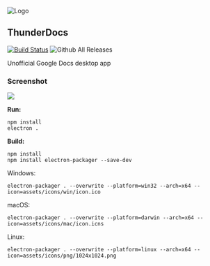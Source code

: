 ![Logo](https://cdn.rawgit.com/Vista1nik/GDocs/49cb3d76/assets/icons/web/312x312.png)
## ThunderDocs ##
[![Build Status](https://travis-ci.org/Vista1nik/ThunderDocs.svg?branch=master)](https://travis-ci.org/Vista1nik/ThunderDocs)
 ![Github All Releases](https://img.shields.io/github/downloads/Vista1nik/GDocs/total.svg)
 
Unofficial Google Docs desktop app

### Screenshot
![](https://raw.githubusercontent.com/Vista1nik/vista1nik.github.io/master/gdocs/assets/images/gdocs-screenshot-833x634.png)


**Run:**
 

    npm install
    electron .

**Build:**

    npm install
    npm install electron-packager --save-dev
 Windows:
 

    electron-packager . --overwrite --platform=win32 --arch=x64 --icon=assets/icons/win/icon.ico
  macOS:
  

    electron-packager . --overwrite --platform=darwin --arch=x64 --icon=assets/icons/mac/icon.icns
   Linux:
   

    electron-packager . --overwrite --platform=linux --arch=x64 --icon=assets/icons/png/1024x1024.png
